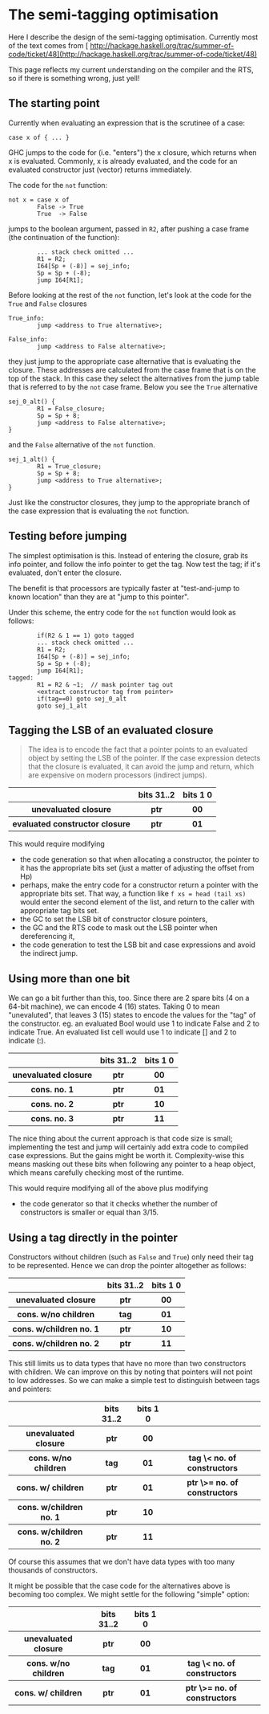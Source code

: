 # The semi-tagging optimisation



Here I describe the design of the semi-tagging optimisation. Currently most of the text comes from [
http://hackage.haskell.org/trac/summer-of-code/ticket/48](http://hackage.haskell.org/trac/summer-of-code/ticket/48)



This page reflects my current understanding on the compiler and the RTS, so if there is something wrong, just yell!


## The starting point



Currently when evaluating an expression that is the scrutinee of a case:


```wiki
case x of { ... }
```


GHC jumps to the code for (i.e. "enters") the x closure, which returns when x is evaluated. Commonly, x is already evaluated, and the code for an evaluated constructor just (vector) returns immediately.



The code for the `not` function:


```wiki
not x = case x of
        False -> True
        True  -> False
```


jumps to the boolean argument, passed in `R2`, after pushing a case frame (the continuation of the function):


```wiki
        ... stack check omitted ...
        R1 = R2;
        I64[Sp + (-8)] = sej_info;
        Sp = Sp + (-8);
        jump I64[R1];
```


Before looking at the rest of the `not` function, let's look at the code for the `True` and `False` closures


```wiki
True_info:
        jump <address to True alternative>;

False_info:
        jump <address to False alternative>;
```


they just jump to the appropriate case alternative that is evaluating the closure. These addresses are calculated from the case frame that is on the top of the stack. In this case they select the alternatives from the jump table that is referred to by the `not` case frame. Below you see the `True` alternative


```wiki
sej_0_alt() {
        R1 = False_closure;
        Sp = Sp + 8;
        jump <address to False alternative>;
}
```


and the `False` alternative of the `not` function.


```wiki
sej_1_alt() {
        R1 = True_closure;
        Sp = Sp + 8;
        jump <address to True alternative>;
}
```


Just like the constructor closures, they jump to the appropriate branch of the case expression that is evaluating the `not` function.


## Testing before jumping



The simplest optimisation is this.  Instead of entering the closure, grab its info pointer, and follow the info pointer to get the tag.  Now test the tag; if it's evaluated, don't enter the closure.  



The benefit is that processors are typically faster at "test-and-jump to known location" than they are at "jump to this pointer".



Under this scheme, the entry code for the `not` function would look as follows:


```wiki
        if(R2 & 1 == 1) goto tagged
        ... stack check omitted ...
        R1 = R2;
        I64[Sp + (-8)] = sej_info;
        Sp = Sp + (-8);
        jump I64[R1];
tagged:
        R1 = R2 & ~1;  // mask pointer tag out
        <extract constructor tag from pointer>
        if(tag==0) goto sej_0_alt
        goto sej_1_alt
```

## Tagging the LSB of an evaluated closure


>
>
> The idea is to encode the fact that a pointer points to an evaluated object by setting the LSB of the pointer. If the case expression detects that the closure is evaluated, it can avoid the jump and return, which are expensive on modern processors (indirect jumps).
>
>

<table><tr><th>  </th>
<th> bits 31..2 </th>
<th> bits 1 0 
</th></tr>
<tr><th> unevaluated closure </th>
<th> ptr </th>
<th> 00 
</th></tr>
<tr><th> evaluated constructor closure </th>
<th> ptr </th>
<th> 01 
</th></tr></table>



This would require modifying


- the code generation so that when allocating a constructor, the pointer to it has the appropriate bits set (just a matter of adjusting the offset from Hp)
- perhaps, make the entry code for a constructor return a pointer with the appropriate bits set. That way, a function like `f xs = head (tail xs)` would enter the second element of the list, and return to the caller with appropriate tag bits set.
- the GC to set the LSB bit of constructor closure pointers,
- the GC and the RTS code to mask out the LSB pointer when dereferencing it,
- the code generation to test the LSB bit and case expressions and avoid the indirect jump.

## Using more than one bit



We can go a bit further than this, too. Since there are 2 spare bits (4 on a 64-bit machine), we can encode 4 (16) states. Taking 0 to mean "unevaluted", that leaves 3 (15) states to encode the values for the "tag" of the constructor. eg. an evaluated Bool would use 1 to indicate False and 2 to indicate True. An evaluated list cell would use 1 to indicate \[\] and 2 to indicate (:).


<table><tr><th>  </th>
<th> bits 31..2 </th>
<th> bits 1 0 
</th></tr>
<tr><th> unevaluated closure </th>
<th> ptr </th>
<th> 00 
</th></tr>
<tr><th> cons. no. 1    </th>
<th> ptr </th>
<th> 01 
</th></tr>
<tr><th> cons. no. 2    </th>
<th> ptr </th>
<th> 10 
</th></tr>
<tr><th> cons. no. 3    </th>
<th> ptr </th>
<th> 11 
</th></tr></table>



The nice thing about the current approach is that code size is small; implementing the test and jump will certainly add extra code to compiled case expressions. But the gains might be worth it. Complexity-wise this means masking out these bits when following any pointer to a heap object, which means carefully checking most of the runtime.



This would require modifying all of the above plus modifying


- the code generator so that it checks whether the number of constructors is smaller or equal than 3/15.

## Using a tag directly in the pointer



Constructors without children (such as `False` and `True`) only need their tag to be represented. Hence we can drop the pointer altogether as follows:


<table><tr><th>  </th>
<th> bits 31..2 </th>
<th> bits 1 0 
</th></tr>
<tr><th> unevaluated closure </th>
<th> ptr </th>
<th> 00 
</th></tr>
<tr><th> cons. w/no children </th>
<th> tag </th>
<th> 01 
</th></tr>
<tr><th> cons. w/children no. 1    </th>
<th> ptr </th>
<th> 10 
</th></tr>
<tr><th> cons. w/children no. 2    </th>
<th> ptr </th>
<th> 11 
</th></tr></table>



This still limits us to data types that have no more than two constructors with children. We can improve on this by noting that pointers will not point to low addresses. So we can make a simple test to distinguish between tags and pointers:


<table><tr><th>  </th>
<th> bits 31..2 </th>
<th> bits 1 0 </th>
<th> 
</th></tr>
<tr><th> unevaluated closure </th>
<th> ptr </th>
<th> 00 </th>
<th> 
</th></tr>
<tr><th> cons. w/no children </th>
<th> tag </th>
<th> 01 </th>
<th> tag \< no. of  constructors
</th></tr>
<tr><th> cons. w/ children </th>
<th> ptr </th>
<th> 01 </th>
<th> ptr \>= no. of constructors 
</th></tr>
<tr><th> cons. w/children no. 1    </th>
<th> ptr </th>
<th> 10 </th>
<th> 
</th></tr>
<tr><th> cons. w/children no. 2    </th>
<th> ptr </th>
<th> 11 </th>
<th> 
</th></tr></table>



Of course this assumes that we don't have data types with too many thousands of constructors.



It might be possible that the case code for the alternatives above is becoming too complex. We might settle for the following "simple" option:


<table><tr><th>  </th>
<th> bits 31..2 </th>
<th> bits 1 0 </th>
<th> 
</th></tr>
<tr><th> unevaluated closure </th>
<th> ptr </th>
<th> 00 </th>
<th> 
</th></tr>
<tr><th> cons. w/no children </th>
<th> tag </th>
<th> 01 </th>
<th> tag \< no. of  constructors
</th></tr>
<tr><th> cons. w/ children </th>
<th> ptr </th>
<th> 01 </th>
<th> ptr \>= no. of constructors 
</th></tr></table>



